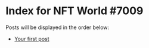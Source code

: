 # Index for NFT World #7009
Posts will be displayed in the order below:

- [Your first post](./001-first.md)

